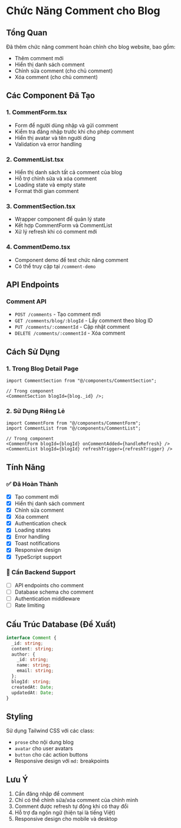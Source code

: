 # Chức Năng Comment cho Blog

## Tổng Quan

Đã thêm chức năng comment hoàn chỉnh cho blog website, bao gồm:

- Thêm comment mới
- Hiển thị danh sách comment
- Chỉnh sửa comment (cho chủ comment)
- Xóa comment (cho chủ comment)

## Các Component Đã Tạo

### 1. CommentForm.tsx

- Form để người dùng nhập và gửi comment
- Kiểm tra đăng nhập trước khi cho phép comment
- Hiển thị avatar và tên người dùng
- Validation và error handling

### 2. CommentList.tsx

- Hiển thị danh sách tất cả comment của blog
- Hỗ trợ chỉnh sửa và xóa comment
- Loading state và empty state
- Format thời gian comment

### 3. CommentSection.tsx

- Wrapper component để quản lý state
- Kết hợp CommentForm và CommentList
- Xử lý refresh khi có comment mới

### 4. CommentDemo.tsx

- Component demo để test chức năng comment
- Có thể truy cập tại `/comment-demo`

## API Endpoints

### Comment API

- `POST /comments` - Tạo comment mới
- `GET /comments/blog/:blogId` - Lấy comment theo blog ID
- `PUT /comments/:commentId` - Cập nhật comment
- `DELETE /comments/:commentId` - Xóa comment

## Cách Sử Dụng

### 1. Trong Blog Detail Page

```tsx
import CommentSection from "@/components/CommentSection";

// Trong component
<CommentSection blogId={blog._id} />;
```

### 2. Sử Dụng Riêng Lẻ

```tsx
import CommentForm from "@/components/CommentForm";
import CommentList from "@/components/CommentList";

// Trong component
<CommentForm blogId={blogId} onCommentAdded={handleRefresh} />
<CommentList blogId={blogId} refreshTrigger={refreshTrigger} />
```

## Tính Năng

### ✅ Đã Hoàn Thành

- [x] Tạo comment mới
- [x] Hiển thị danh sách comment
- [x] Chỉnh sửa comment
- [x] Xóa comment
- [x] Authentication check
- [x] Loading states
- [x] Error handling
- [x] Toast notifications
- [x] Responsive design
- [x] TypeScript support

### 🔄 Cần Backend Support

- [ ] API endpoints cho comment
- [ ] Database schema cho comment
- [ ] Authentication middleware
- [ ] Rate limiting

## Cấu Trúc Database (Đề Xuất)

```typescript
interface Comment {
  _id: string;
  content: string;
  author: {
    _id: string;
    name: string;
    email: string;
  };
  blogId: string;
  createdAt: Date;
  updatedAt: Date;
}
```

## Styling

Sử dụng Tailwind CSS với các class:

- `prose` cho nội dung blog
- `avatar` cho user avatars
- `button` cho các action buttons
- Responsive design với `md:` breakpoints

## Lưu Ý

1. Cần đăng nhập để comment
2. Chỉ có thể chỉnh sửa/xóa comment của chính mình
3. Comment được refresh tự động khi có thay đổi
4. Hỗ trợ đa ngôn ngữ (hiện tại là tiếng Việt)
5. Responsive design cho mobile và desktop
